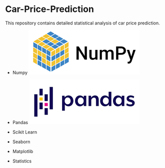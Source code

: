# Car-Price-Prediction
This repository contains detailed statistical analysis of car price prediction.
* Numpy                 ![numpy image](https://github.com/Sachin7409/Sachin7409/blob/main/Images/Numpy.png)


* Pandas                ![Pandas image](https://github.com/Sachin7409/Sachin7409/blob/main/Images/pandas.png)

* Scikit Learn 
* Seaborn
* Matplotlib
* Statistics
